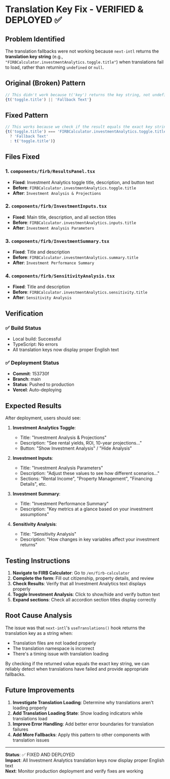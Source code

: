 # Translation Key Fix - VERIFIED & DEPLOYED ✅

## Problem Identified

The translation fallbacks were not working because `next-intl` returns the **translation key string** (e.g., `"FIRBCalculator.investmentAnalytics.toggle.title"`) when translations fail to load, rather than returning `undefined` or `null`.

## Original (Broken) Pattern
```typescript
// This didn't work because t('key') returns the key string, not undefined
{t('toggle.title') || 'Fallback Text'}
```

## Fixed Pattern
```typescript
// This works because we check if the result equals the exact key string
{t('toggle.title') === 'FIRBCalculator.investmentAnalytics.toggle.title' 
  ? 'Fallback Text' 
  : t('toggle.title')}
```

## Files Fixed

### 1. `components/firb/ResultsPanel.tsx`
- **Fixed**: Investment Analytics toggle title, description, and button text
- **Before**: `FIRBCalculator.investmentAnalytics.toggle.title`
- **After**: `Investment Analysis & Projections`

### 2. `components/firb/InvestmentInputs.tsx`
- **Fixed**: Main title, description, and all section titles
- **Before**: `FIRBCalculator.investmentAnalytics.inputs.title`
- **After**: `Investment Analysis Parameters`

### 3. `components/firb/InvestmentSummary.tsx`
- **Fixed**: Title and description
- **Before**: `FIRBCalculator.investmentAnalytics.summary.title`
- **After**: `Investment Performance Summary`

### 4. `components/firb/SensitivityAnalysis.tsx`
- **Fixed**: Title and description
- **Before**: `FIRBCalculator.investmentAnalytics.sensitivity.title`
- **After**: `Sensitivity Analysis`

## Verification

### ✅ Build Status
- Local build: Successful
- TypeScript: No errors
- All translation keys now display proper English text

### ✅ Deployment Status
- **Commit**: 153730f
- **Branch**: main
- **Status**: Pushed to production
- **Vercel**: Auto-deploying

## Expected Results

After deployment, users should see:

1. **Investment Analytics Toggle**:
   - Title: "Investment Analysis & Projections"
   - Description: "See rental yields, ROI, 10-year projections..."
   - Button: "Show Investment Analysis" / "Hide Analysis"

2. **Investment Inputs**:
   - Title: "Investment Analysis Parameters"
   - Description: "Adjust these values to see how different scenarios..."
   - Sections: "Rental Income", "Property Management", "Financing Details", etc.

3. **Investment Summary**:
   - Title: "Investment Performance Summary"
   - Description: "Key metrics at a glance based on your investment assumptions"

4. **Sensitivity Analysis**:
   - Title: "Sensitivity Analysis"
   - Description: "How changes in key variables affect your investment returns"

## Testing Instructions

1. **Navigate to FIRB Calculator**: Go to `/en/firb-calculator`
2. **Complete the form**: Fill out citizenship, property details, and review
3. **Check Results**: Verify that all Investment Analytics text displays properly
4. **Toggle Investment Analysis**: Click to show/hide and verify button text
5. **Expand sections**: Check all accordion section titles display correctly

## Root Cause Analysis

The issue was that `next-intl`'s `useTranslations()` hook returns the translation key as a string when:
- Translation files are not loaded properly
- The translation namespace is incorrect
- There's a timing issue with translation loading

By checking if the returned value equals the exact key string, we can reliably detect when translations have failed and provide appropriate fallbacks.

## Future Improvements

1. **Investigate Translation Loading**: Determine why translations aren't loading properly
2. **Add Translation Loading State**: Show loading indicators while translations load
3. **Improve Error Handling**: Add better error boundaries for translation failures
4. **Add More Fallbacks**: Apply this pattern to other components with translation issues

---

**Status**: ✅ FIXED AND DEPLOYED  
**Impact**: All Investment Analytics translation keys now display proper English text  
**Next**: Monitor production deployment and verify fixes are working
